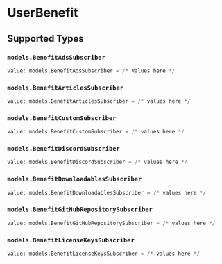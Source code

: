 # UserBenefit


## Supported Types

### `models.BenefitAdsSubscriber`

```python
value: models.BenefitAdsSubscriber = /* values here */
```

### `models.BenefitArticlesSubscriber`

```python
value: models.BenefitArticlesSubscriber = /* values here */
```

### `models.BenefitCustomSubscriber`

```python
value: models.BenefitCustomSubscriber = /* values here */
```

### `models.BenefitDiscordSubscriber`

```python
value: models.BenefitDiscordSubscriber = /* values here */
```

### `models.BenefitDownloadablesSubscriber`

```python
value: models.BenefitDownloadablesSubscriber = /* values here */
```

### `models.BenefitGitHubRepositorySubscriber`

```python
value: models.BenefitGitHubRepositorySubscriber = /* values here */
```

### `models.BenefitLicenseKeysSubscriber`

```python
value: models.BenefitLicenseKeysSubscriber = /* values here */
```

